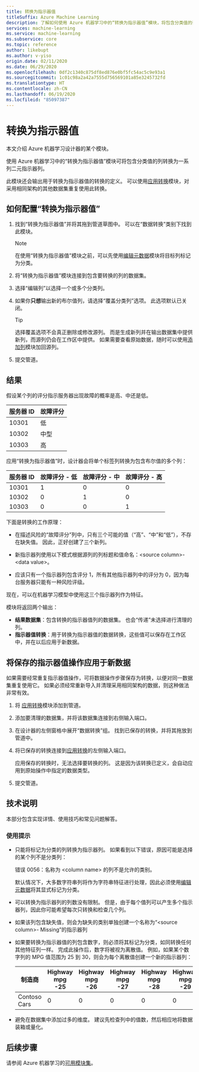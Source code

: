 ```yaml
---
title: 转换为指示器值
titleSuffix: Azure Machine Learning
description: 了解如何使用 Azure 机器学习中的“转换为指示器值”模块，将包含分类值的列转换为一系列二元指示器列。
services: machine-learning
ms.service: machine-learning
ms.subservice: core
ms.topic: reference
author: likebupt
ms.author: v-yiso
origin.date: 02/11/2020
ms.date: 06/29/2020
ms.openlocfilehash: 0df2c1340c875df8ed876e0bf5fc54ac5c9e93a1
ms.sourcegitcommit: 1c01c98a2a42a7555d756569101a85e3245732fd
ms.translationtype: HT
ms.contentlocale: zh-CN
ms.lasthandoff: 06/19/2020
ms.locfileid: "85097387"
---
```

# <a name="convert-to-indicator-values"></a>转换为指示器值
本文介绍 Azure 机器学习设计器的某个模块。

使用 Azure 机器学习中的“转换为指示器值”模块可将包含分类值的列转换为一系列二元指示器列。  

此模块还会输出用于转换为指示器值的转换的定义。 可以使用[应用转换](apply-transformation.md)模块，对采用相同架构的其他数据集重复使用此转换。

## <a name="how-to-configure-convert-to-indicator-values"></a>如何配置“转换为指示器值”

1.  找到“转换为指示器值”并将其拖到管道草图中。 可以在“数据转换”类别下找到此模块。
    > [!NOTE]
    > 在使用“转换为指示器值”模块之前，可以先使用[编辑元数据](edit-metadata.md)模块将目标列标记为分类。

1. 将“转换为指示器值”模块连接到包含要转换的列的数据集。 

1. 选择“编辑列”以选择一个或多个分类列。

1. 如果你**只想**输出新的布尔值列，请选择“覆盖分类列”选项。 此选项默认已关闭。
    

    > [!TIP]
    >  选择覆盖选项不会真正删除或修改源列。 而是生成新列并在输出数据集中提供新列，而源列仍会在工作区中提供。 如果需要查看原始数据，随时可以使用[添加列](add-columns.md)模块加回源列。

1. 提交管道。

## <a name="results"></a>结果

假设某个列的评分指示服务器出现故障的概率是高、中还是低。  

| 服务器 ID | 故障评分 |
| --------- | ------------- |
| 10301     | 低           |
| 10302     | 中型        |
| 10303     | 高          |

应用“转换为指示器值”时，设计器会将单个标签列转换为包含布尔值的多个列：  

| 服务器 ID | 故障评分 - 低 | 故障评分 - 中 | 故障评分 - 高 |
| --------- | ------------------- | ---------------------- | -------------------- |
| 10301     | 1                   | 0                      | 0                    |
| 10302     | 0                   | 1                      | 0                    |
| 10303     | 0                   | 0                      | 1                    |

下面是转换的工作原理：  

-   在描述风险的“故障评分”列中，只有三个可能的值（“高”、“中”和“低”），不存在缺失值。 因此，正好创建了三个新列。  

-   新指示器列使用以下模式根据源列的列标题和值命名：\<source column>- \<data value>。  

-   应该只有一个指示器列包含评分 1，所有其他指示器列中的评分为 0，因为每台服务器只能有一种风险评级。  

现在，可以在机器学习模型中使用这三个指示器列作为特征。

模块将返回两个输出：

- **结果数据集**：包含转换的指示器值列的数据集。 也会“传递”未选择进行清理的列。
- **指示器值转换**：用于转换为指示器值的数据转换，这些值可以保存在工作区中，并在以后应用于新数据。

## <a name="apply-a-saved-indicator-values-operation-to-new-data"></a>将保存的指示器值操作应用于新数据

如果需要经常重复指示器值操作，可将数据操作步骤保存为转换，以便对同一数据集重复使用它。 如果必须经常重新导入并清理采用相同架构的数据，则这种做法非常有效。

1. 将 [应用转换](apply-transformation.md)模块添加到管道。

1. 添加要清理的数据集，并将该数据集连接到右侧输入端口。

1. 在设计器的左侧窗格中展开“数据转换”组。 找到已保存的转换，并将其拖放到管道中。

1. 将已保存的转换连接到[应用转换](apply-transformation.md)的左侧输入端口。

   应用保存的转换时，无法选择要转换的列。 这是因为该转换已定义，会自动应用到原始操作中指定的数据类型。

1. 提交管道。
 
## <a name="technical-notes"></a>技术说明  

本部分包含实现详情、使用技巧和常见问题解答。

### <a name="usage-tips"></a>使用提示

-   只能将标记为分类的列转换为指示器列。 如果看到以下错误，原因可能是选择的某个列不是分类列：  

     错误 0056：名称为 \<column name> 的列不是允许的类别。  

     默认情况下，大多数字符串列将作为字符串特征进行处理，因此必须使用[编辑元数据](edit-metadata.md)将其显式标记为分类。  

-   可以转换为指示器列的列数没有限制。 但是，由于每个值列可以产生多个指示器列，因此你可能希望每次只转换和检查几个列。  

-   如果该列包含缺失值，则会为缺失的类别单独创建一个名称为“\<source column>- Missing”的指示器列  

-   如果要转换为指示器值的列包含数字，则必须将其标记为分类，如同转换任何其他特征列一样。 完成此操作后，数字将被视为离散值。 例如，如果某个数字列的 MPG 值范围为 25 到 30，则会为每个离散值创建一个新的指示器列：  

    | 制造商       | Highway mpg -25 | Highway mpg -26 | Highway mpg -27 | Highway mpg -28 | Highway mpg -29 | Highway mpg -30 |
    | ---------- | --------------- | --------------- | --------------- | --------------- | --------------- | --------------- |
    | Contoso Cars | 0               | 0               | 0               | 0               | 0               | 1               |

- 避免在数据集中添加过多的维度。 建议先检查列中的值数，然后相应地将数据装箱或量化。  


## <a name="next-steps"></a>后续步骤

请参阅 Azure 机器学习的[可用模块集](module-reference.md)。 
